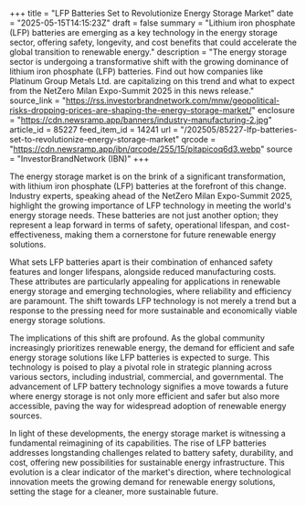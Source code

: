 +++
title = "LFP Batteries Set to Revolutionize Energy Storage Market"
date = "2025-05-15T14:15:23Z"
draft = false
summary = "Lithium iron phosphate (LFP) batteries are emerging as a key technology in the energy storage sector, offering safety, longevity, and cost benefits that could accelerate the global transition to renewable energy."
description = "The energy storage sector is undergoing a transformative shift with the growing dominance of lithium iron phosphate (LFP) batteries. Find out how companies like Platinum Group Metals Ltd. are capitalizing on this trend and what to expect from the NetZero Milan Expo-Summit 2025 in this news release."
source_link = "https://rss.investorbrandnetwork.com/mnw/geopolitical-risks-dropping-prices-are-shaping-the-energy-storage-market/"
enclosure = "https://cdn.newsramp.app/banners/industry-manufacturing-2.jpg"
article_id = 85227
feed_item_id = 14241
url = "/202505/85227-lfp-batteries-set-to-revolutionize-energy-storage-market"
qrcode = "https://cdn.newsramp.app/ibn/qrcode/255/15/pitapicoq6d3.webp"
source = "InvestorBrandNetwork (IBN)"
+++

<p>The energy storage market is on the brink of a significant transformation, with lithium iron phosphate (LFP) batteries at the forefront of this change. Industry experts, speaking ahead of the NetZero Milan Expo-Summit 2025, highlight the growing importance of LFP technology in meeting the world's energy storage needs. These batteries are not just another option; they represent a leap forward in terms of safety, operational lifespan, and cost-effectiveness, making them a cornerstone for future renewable energy solutions.</p><p>What sets LFP batteries apart is their combination of enhanced safety features and longer lifespans, alongside reduced manufacturing costs. These attributes are particularly appealing for applications in renewable energy storage and emerging technologies, where reliability and efficiency are paramount. The shift towards LFP technology is not merely a trend but a response to the pressing need for more sustainable and economically viable energy storage solutions.</p><p>The implications of this shift are profound. As the global community increasingly prioritizes renewable energy, the demand for efficient and safe energy storage solutions like LFP batteries is expected to surge. This technology is poised to play a pivotal role in strategic planning across various sectors, including industrial, commercial, and governmental. The advancement of LFP battery technology signifies a move towards a future where energy storage is not only more efficient and safer but also more accessible, paving the way for widespread adoption of renewable energy sources.</p><p>In light of these developments, the energy storage market is witnessing a fundamental reimagining of its capabilities. The rise of LFP batteries addresses longstanding challenges related to battery safety, durability, and cost, offering new possibilities for sustainable energy infrastructure. This evolution is a clear indicator of the market's direction, where technological innovation meets the growing demand for renewable energy solutions, setting the stage for a cleaner, more sustainable future.</p>